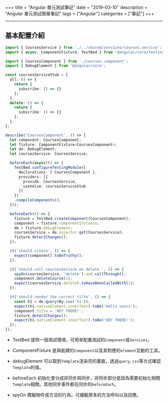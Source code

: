 +++
title = "Angular 單元測試筆記"
date = "2019-03-10"
description = "Angular 單元測試簡單筆記"
tags = ["Angular"]
categories = ["筆記"]
+++

<!--more-->
---

## 基本配置介紹

```typescript
import { CoursesService } from './../shared/services/courses.service';
import { async, ComponentFixture, TestBed } from '@angular/core/testing';

import { CoursesComponent } from './courses.component';
import { DebugElement } from '@angular/core';

const coursesServiceStub = {
  all: () => {
    return {
      subscribe: () => {}
    };
  },
  delete: () => {
    return {
      subscribe: () => {}
    };
  },
};

describe('CoursesComponent', () => {
  let component: CoursesComponent;
  let fixture: ComponentFixture<CoursesComponent>;
  let de: DebugElement;
  let coursesService: CoursesService;

  beforeEach(async(() => {
    TestBed.configureTestingModule({
      declarations: [ CoursesComponent ],
      providers: [{
        provide: CoursesService,
        useValue: coursesServiceStub
      }]
    })
    .compileComponents();
  }));

  beforeEach(() => {
    fixture = TestBed.createComponent(CoursesComponent);
    component = fixture.componentInstance;
    de = fixture.debugElement;
    coursesService = de.injector.get(CoursesService);
    fixture.detectChanges();
  });

  it('should create', () => {
    expect(component).toBeTruthy();
  });

  it('should call coursesService on delete ', () => {
    spyOn(coursesService, 'delete').and.callThrough();
    component.deleteCourse(1);
    expect(coursesService.delete).toHaveBeenCalledWith(1);
  });

  it('should render the correct tilte', () => {
    const h1 = de.query(By.css('h1'));
    expect(h1.nativeElement.innerText).toBe('Hello users');
    component.title = 'HEY THERE!';
    fixture.detectChanges();
    expect(h1.nativeElement.innerText).toBe('HEY THERE!');
  });
});

```

* TestBed
  提供一個測試環境，可用來配置測試的`Component`或`Services`。

* ComponentFixture
  是與創建的`Component`以及其對應的`element`互動的工具。

* debugElement
  可以取到`Template`渲染完的畫面，透過`query`, `css`等方式確認`Template`的值。

* beforeEach
  初始化會分成非同步與同步，非同步部分是因為需要初始化相關`Template`相關。其他同步事件都在同步的`beforeEach`。

* spyOn
  模擬物件或方法的行為，可攔截原本的方法呼叫以及回應。